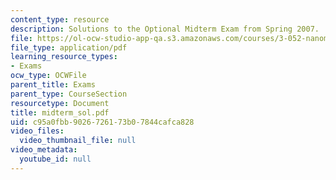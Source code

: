 ```yaml
---
content_type: resource
description: Solutions to the Optional Midterm Exam from Spring 2007.
file: https://ol-ocw-studio-app-qa.s3.amazonaws.com/courses/3-052-nanomechanics-of-materials-and-biomaterials-spring-2007/c95a0fbb9026726173b07844cafca828_midterm_sol.pdf
file_type: application/pdf
learning_resource_types:
- Exams
ocw_type: OCWFile
parent_title: Exams
parent_type: CourseSection
resourcetype: Document
title: midterm_sol.pdf
uid: c95a0fbb-9026-7261-73b0-7844cafca828
video_files:
  video_thumbnail_file: null
video_metadata:
  youtube_id: null
---
```

